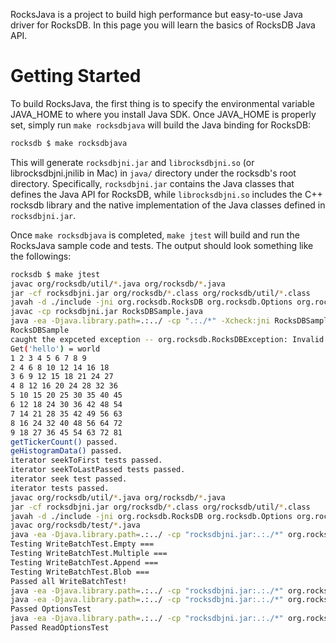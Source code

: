 RocksJava is a project to build high performance but easy-to-use Java driver for RocksDB.  In this page you will learn the basics of RocksDB Java API.

# Getting Started
To build RocksJava, the first thing is to specify the environmental variable JAVA_HOME to where you install Java SDK.  Once JAVA_HOME is properly set, simply run `make rocksdbjava` will build the Java binding for RocksDB:

```bash
rocksdb $ make rocksdbjava
```

This will generate `rocksdbjni.jar` and `librocksdbjni.so` (or librocksdbjni.jnilib in Mac) in `java/` directory under the rocksdb's root directory.  Specifically, `rocksdbjni.jar` contains the Java classes that defines the Java API for RocksDB, while `librocksdbjni.so` includes the C++ rocksdb library and the native implementation of the Java classes defined in `rocksdbjni.jar`.

Once `make rocksdbjava` is completed, `make jtest` will build and run the RocksJava sample code and tests.  The output should look something like the followings:

```bash
rocksdb $ make jtest
javac org/rocksdb/util/*.java org/rocksdb/*.java
jar -cf rocksdbjni.jar org/rocksdb/*.class org/rocksdb/util/*.class
javah -d ./include -jni org.rocksdb.RocksDB org.rocksdb.Options org.rocksdb.WriteBatch org.rocksdb.WriteBatchInternal org.rocksdb.WriteBatchTest org.rocksdb.WriteOptions org.rocksdb.BackupableDB org.rocksdb.BackupableDBOptions org.rocksdb.Statistics org.rocksdb.Iterator org.rocksdb.VectorMemTableConfig org.rocksdb.SkipListMemTableConfig org.rocksdb.HashLinkedListMemTableConfig org.rocksdb.HashSkipListMemTableConfig org.rocksdb.PlainTableConfig org.rocksdb.ReadOptions org.rocksdb.Filter org.rocksdb.BloomFilter
javac -cp rocksdbjni.jar RocksDBSample.java
java -ea -Djava.library.path=.:../ -cp ".:./*" -Xcheck:jni RocksDBSample /tmp/rocksdbjni
RocksDBSample
caught the expceted exception -- org.rocksdb.RocksDBException: Invalid argument: /tmp/rocksdbjni_not_found: does not exist (create_if_missing is false)
Get('hello') = world
1 2 3 4 5 6 7 8 9
2 4 6 8 10 12 14 16 18
3 6 9 12 15 18 21 24 27
4 8 12 16 20 24 28 32 36
5 10 15 20 25 30 35 40 45
6 12 18 24 30 36 42 48 54
7 14 21 28 35 42 49 56 63
8 16 24 32 40 48 56 64 72
9 18 27 36 45 54 63 72 81
getTickerCount() passed.
geHistogramData() passed.
iterator seekToFirst tests passed.
iterator seekToLastPassed tests passed.
iterator seek test passed.
iterator tests passed.
javac org/rocksdb/util/*.java org/rocksdb/*.java
jar -cf rocksdbjni.jar org/rocksdb/*.class org/rocksdb/util/*.class
javah -d ./include -jni org.rocksdb.RocksDB org.rocksdb.Options org.rocksdb.WriteBatch org.rocksdb.WriteBatchInternal org.rocksdb.WriteBatchTest org.rocksdb.WriteOptions org.rocksdb.BackupableDB org.rocksdb.BackupableDBOptions org.rocksdb.Statistics org.rocksdb.Iterator org.rocksdb.VectorMemTableConfig org.rocksdb.SkipListMemTableConfig org.rocksdb.HashLinkedListMemTableConfig org.rocksdb.HashSkipListMemTableConfig org.rocksdb.PlainTableConfig org.rocksdb.ReadOptions org.rocksdb.Filter org.rocksdb.BloomFilter
javac org/rocksdb/test/*.java
java -ea -Djava.library.path=.:../ -cp "rocksdbjni.jar:.:./*" org.rocksdb.WriteBatchTest
Testing WriteBatchTest.Empty ===
Testing WriteBatchTest.Multiple ===
Testing WriteBatchTest.Append ===
Testing WriteBatchTest.Blob ===
Passed all WriteBatchTest!
java -ea -Djava.library.path=.:../ -cp "rocksdbjni.jar:.:./*" org.rocksdb.test.BackupableDBTest
java -ea -Djava.library.path=.:../ -cp "rocksdbjni.jar:.:./*" org.rocksdb.test.OptionsTest
Passed OptionsTest
java -ea -Djava.library.path=.:../ -cp "rocksdbjni.jar:.:./*" org.rocksdb.test.ReadOptionsTest
Passed ReadOptionsTest
```


